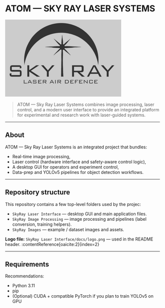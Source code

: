 # ATOM — SKY RAY LASER SYSTEMS

![Project Logo](https://github.com/Ozkanyildizz/ATOM---SKY-RAY-LASER-SYSTEMS/blob/master/SkyRay%20Laser%20Interface/docs/logo.png)

> ATOM — Sky Ray Laser Systems combines image processing, laser control, and a modern user interface to provide an integrated platform for experimental and research work with laser-guided systems.


---

## About
ATOM — Sky Ray Laser Systems is an integrated project that bundles:
- Real-time image processing,
- Laser control (hardware interface and safety-aware control logic),
- A desktop GUI for operators and experiment control,
- Data-prep and YOLOv5 pipelines for object detection workflows.

---

## Repository structure 
This repository contains a few top-level folders used by the projec:  
- `SkyRay Laser Interface` — desktop GUI and main application files.  
- `SkyRay İmage Processing` — image processing and pipelines (label conversion, training helpers).  
- `SkyRay İmages` — example / dataset images and assets.  

**Logo file:** `SkyRay Laser Interface/docs/logo.png` — used in the README header. :contentReference[oaicite:2]{index=2}

---

## Requirements
Recommendations:
- Python 3.11 
- pip
- (Optional) CUDA + compatible PyTorch if you plan to train YOLOv5 on GPU


